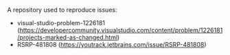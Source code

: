 A repository used to reproduce issues:
- visual-studio-problem-1226181 (https://developercommunity.visualstudio.com/content/problem/1226181/projects-marked-as-changed.html)
- RSRP-481808 (https://youtrack.jetbrains.com/issue/RSRP-481808)
